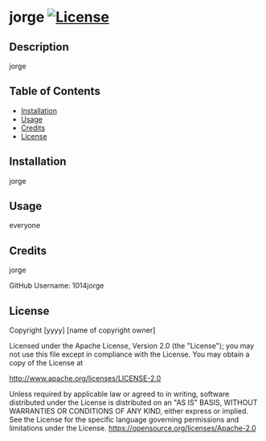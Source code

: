 # jorge [![License](https://img.shields.io/badge/License-Apache_2.0-blue.svg)](https://opensource.org/licenses/Apache-2.0)

  ## Description

  jorge
## Table of Contents 
- [Installation](#installation)
- [Usage](#usage)
- [Credits](#credits)
- [License](#license)

## Installation 
jorge

## Usage

everyone

## Credits
jorge 

GitHub Username:  1014jorge

## License 

   Copyright [yyyy] [name of copyright owner]

Licensed under the Apache License, Version 2.0 (the "License");
you may not use this file except in compliance with the License.
You may obtain a copy of the License at

  http://www.apache.org/licenses/LICENSE-2.0

Unless required by applicable law or agreed to in writing, software
distributed under the License is distributed on an "AS IS" BASIS,
WITHOUT WARRANTIES OR CONDITIONS OF ANY KIND, either express or implied.
See the License for the specific language governing permissions and 
limitations under the License.
https://opensource.org/licenses/Apache-2.0
  